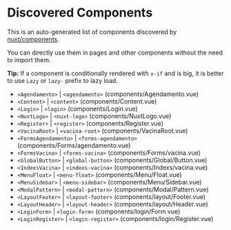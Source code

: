 # Discovered Components

This is an auto-generated list of components discovered by [nuxt/components](https://github.com/nuxt/components).

You can directly use them in pages and other components without the need to import them.

**Tip:** If a component is conditionally rendered with `v-if` and is big, it is better to use `Lazy` or `lazy-` prefix to lazy load.

- `<Agendamento>` | `<agendamento>` (components/Agendamento.vue)
- `<Content>` | `<content>` (components/Content.vue)
- `<Login>` | `<login>` (components/Login.vue)
- `<NuxtLogo>` | `<nuxt-logo>` (components/NuxtLogo.vue)
- `<Register>` | `<register>` (components/Register.vue)
- `<VacinaRoot>` | `<vacina-root>` (components/VacinaRoot.vue)
- `<FormsAgendamento>` | `<forms-agendamento>` (components/Forms/agendamento.vue)
- `<FormsVacina>` | `<forms-vacina>` (components/Forms/vacina.vue)
- `<GlobalButton>` | `<global-button>` (components/Global/Button.vue)
- `<IndexsVacina>` | `<indexs-vacina>` (components/Indexs/vacina.vue)
- `<MenuFloat>` | `<menu-float>` (components/Menu/Float.vue)
- `<MenuSidebar>` | `<menu-sidebar>` (components/Menu/Sidebar.vue)
- `<ModalPattern>` | `<modal-pattern>` (components/Modal/Pattern.vue)
- `<LayoutFooter>` | `<layout-footer>` (components/layout/Footer.vue)
- `<LayoutHeader>` | `<layout-header>` (components/layout/Header.vue)
- `<LoginForm>` | `<login-form>` (components/login/Form.vue)
- `<LoginRegister>` | `<login-register>` (components/login/Register.vue)

